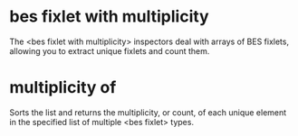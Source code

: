 # bes fixlet with multiplicity

The &lt;bes fixlet with multiplicity&gt; inspectors deal with arrays of BES fixlets, allowing you to extract unique fixlets and count them.

# multiplicity of <bes fixlet with multiplicity>

Sorts the list and returns the multiplicity, or count, of each unique element in the specified list of multiple &lt;bes fixlet&gt; types.
